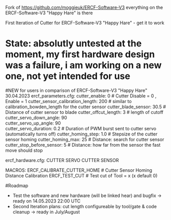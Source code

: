 
Fork of https://github.com/moggieuk/ERCF-Software-V3
everything on the ERCF-Software-V3 "Happy Hare" is there

First Iteration of Cutter for ERCF-Software-V3 "Happy Hare" - get it to work
# State: absolutly untested at the moment, my first hardware design was a failure, i am working on a new one, not yet intended for use

#NEW for users in comparison of ERCF-Software-V3 "Happy Hare" 30.04.2023
ercf_parameters.cfg:
cutter_enable: 0 						# Cutter Disable = 0 , Enable = 1
cutter_sensor_calibration_length: 200	# similar to calibration_bowden_length for the cutter sensor
cutter_blade_sensor: 30.5 				# Distance of cutter sensor to blade
cutter_offcut_length: 3   				# length of cutoff
cutter_servo_down_angle: 90				
cutter_servo_up_angle: 90				
cutter_servo_duration: 0.2				# Duration of PWM burst sent to cutter servo (automatically turns off)
cutter_homing_step: 1.0					# Stepsize of the cutter sensor homing
cutter_homing_max: 25 					# Distance: search for cutter sensor
cutter_stop_before_sensor: 5 			# Distance: how far from the sensor the fast move should stop

ercf_hardware.cfg:
CUTTER SERVO 
CUTTER SENSOR

MACROS:
ERCF_CALIBRATE_CUTTER_HOME				# Cutter Sensor Homing Distance Calibration
ERCF_TEST_CUT							# Test cut of Tool = x (x default 0)

#Roadmap
<ul>
<li>Test the software and new hardware (will be linked hear) and bugfix -> ready on 14.05.2023 22:00 UTC
<li>Second Iteration plans: cut length configureable by tool/gate & code cleanup -> ready in July/August
</ul>

